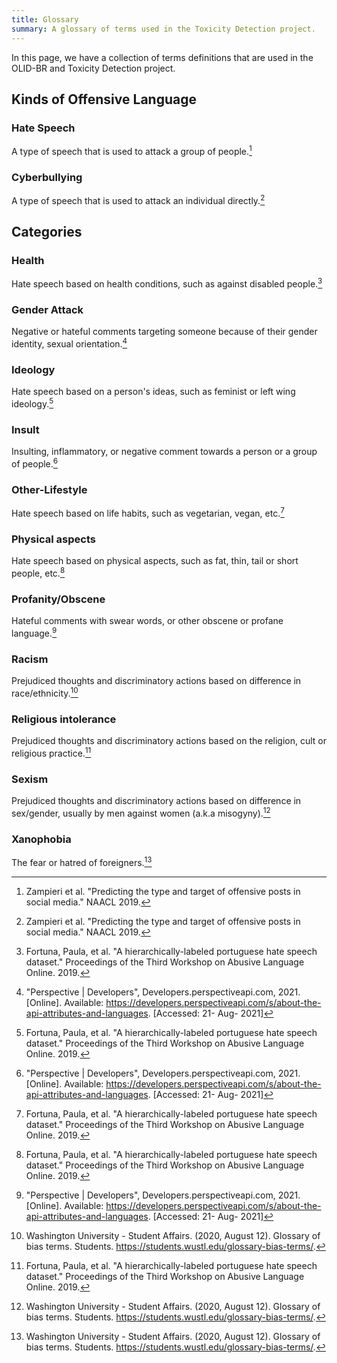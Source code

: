 ```yaml
---
title: Glossary
summary: A glossary of terms used in the Toxicity Detection project.
---
```


In this page, we have a collection of terms definitions that are used in the OLID-BR and Toxicity Detection project.

## Kinds of Offensive Language

### Hate Speech

A type of speech that is used to attack a group of people.[^1]

### Cyberbullying

A type of speech that is used to attack an individual directly.[^1]

## Categories

### Health

Hate speech based on health conditions, such as against disabled people.[^4]

### Gender Attack

Negative or hateful comments targeting someone because of their gender identity, sexual orientation.[^2]

### Ideology

Hate speech based on a person's ideas, such as feminist or left wing ideology.[^4]

### Insult

Insulting, inflammatory, or negative comment towards a person or a group of people.[^2]

### Other-Lifestyle

Hate speech based on life habits, such as vegetarian, vegan, etc.[^4]

### Physical aspects

Hate speech based on physical aspects, such as fat, thin, tail or short people, etc.[^4]

### Profanity/Obscene

Hateful comments with swear words, or other obscene or profane language.[^2]

### Racism

Prejudiced thoughts and discriminatory actions based on difference in race/ethnicity.[^3]

### Religious intolerance

Prejudiced thoughts and discriminatory actions based on the religion, cult or religious practice.[^4]

### Sexism

Prejudiced thoughts and discriminatory actions based on difference in sex/gender, usually by men against women (a.k.a misogyny).[^3]

### Xanophobia

The fear or hatred of foreigners.[^3]

[^1]: Zampieri et al. "Predicting the type and target of offensive posts in social media." NAACL 2019.
[^2]: "Perspective | Developers", Developers.perspectiveapi.com, 2021. [Online]. Available: https://developers.perspectiveapi.com/s/about-the-api-attributes-and-languages. [Accessed: 21- Aug- 2021]
[^3]: Washington University - Student Affairs. (2020, August 12). Glossary of bias terms. Students. https://students.wustl.edu/glossary-bias-terms/.
[^4]: Fortuna, Paula, et al. "A hierarchically-labeled portuguese hate speech dataset." Proceedings of the Third Workshop on Abusive Language Online. 2019.